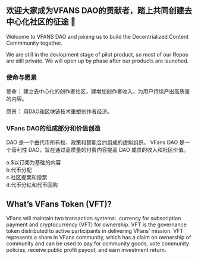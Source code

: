 ## 欢迎大家成为VFANS DAO的贡献者，踏上共同创建去中心化社区的征途 👋
Welcome to VFANS DAO and joining us to build the Decentrialized Content Commmunity together.

We are still in the devlopment stage of pilot product, so most of our Repos are still private. We will open up by phase after our products are launched. 

### 使命与愿景
使命： 建立去中心化的创作者社区，建增加创作者收入，为用户持续产出高质量的内容。

愿景： 用DAO和区块链技术重塑创作者经济。

### VFans DAO的组成部分和价值创造 

DAO 是一个由代币所有权、政策和智能合约组成的虚拟组织。 VFans DAO 是一个营利性 DAO，旨在通过高质量的付费内容提高 DAO 成员的收入和社区价值。<br>

a.$以订阅为基础的内容 <br>
b.代币分配 <br>
c.社区提案和投票 <br>
d.代币分红和代币回购 <br>

## What’s VFans Token (VFT)?
VFans will maintain two transaction systems:  currency for subscription payment and cryptocurrency (VFT) for ownership. VFT is the governance token distributed to active participants in delivering VFans’ mission. VFT represents a share in VFans community, which has a claim on ownership of community and can be used to pay for community goods, vote community policies, receive public profit payout, and earn investment return.

<!--

**Here are some ideas to get you started:**


🙋‍♀️ A short introduction - what is your organization all about?
🌈 Contribution guidelines - how can the community get involved?
👩‍💻 Useful resources - where can the community find your docs? Is there anything else the community should know?
🍿 Fun facts - what does your team eat for breakfast?
🧙 Remember, you can do mighty things with the power of [Markdown](https://docs.github.com/github/writing-on-github/getting-started-with-writing-and-formatting-on-github/basic-writing-and-formatting-syntax)
-->
